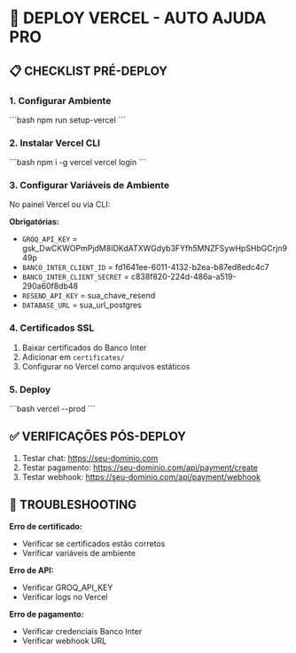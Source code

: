 # 🚀 DEPLOY VERCEL - AUTO AJUDA PRO

## 📋 CHECKLIST PRÉ-DEPLOY

### 1. Configurar Ambiente
\`\`\`bash
npm run setup-vercel
\`\`\`

### 2. Instalar Vercel CLI
\`\`\`bash
npm i -g vercel
vercel login
\`\`\`

### 3. Configurar Variáveis de Ambiente
No painel Vercel ou via CLI:

**Obrigatórias:**
- `GROQ_API_KEY` = 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
- `BANCO_INTER_CLIENT_ID` = fd1641ee-6011-4132-b2ea-b87ed8edc4c7
- `BANCO_INTER_CLIENT_SECRET` = c838f820-224d-486a-a519-290a60f8db48
- `RESEND_API_KEY` = sua_chave_resend
- `DATABASE_URL` = sua_url_postgres

### 4. Certificados SSL
1. Baixar certificados do Banco Inter
2. Adicionar em `certificates/`
3. Configurar no Vercel como arquivos estáticos

### 5. Deploy
\`\`\`bash
vercel --prod
\`\`\`

## ✅ VERIFICAÇÕES PÓS-DEPLOY

1. Testar chat: https://seu-dominio.com
2. Testar pagamento: https://seu-dominio.com/api/payment/create
3. Testar webhook: https://seu-dominio.com/api/payment/webhook

## 🔧 TROUBLESHOOTING

**Erro de certificado:**
- Verificar se certificados estão corretos
- Verificar variáveis de ambiente

**Erro de API:**
- Verificar GROQ_API_KEY
- Verificar logs no Vercel

**Erro de pagamento:**
- Verificar credenciais Banco Inter
- Verificar webhook URL
